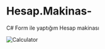 # Hesap.Makinas-
C# Form ile yaptığım Hesap makinası

![Calculator](https://user-images.githubusercontent.com/109898238/197361394-67c76b7c-5470-4893-b73e-0b7941862231.PNG)
